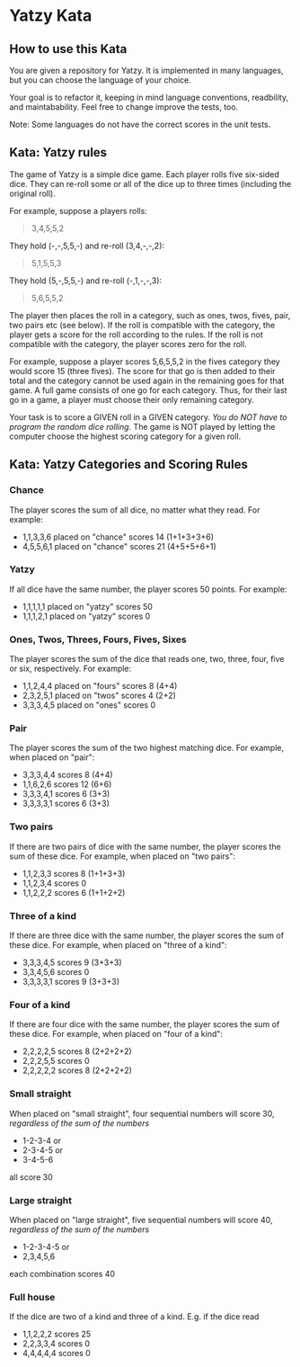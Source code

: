 # Yatzy Kata

## How to use this Kata

You are given a repository for Yatzy. It is implemented in many languages, but you can choose the language of your choice.

Your goal is to refactor it, keeping in mind language conventions, readbility, and maintabability. Feel free to change improve the tests, too.

Note: Some languages do not have the correct scores in the unit tests.

## Kata: Yatzy rules

The game of Yatzy is a simple dice game. Each player rolls five six-sided dice. They can re-roll some or all of the dice up to three times (including the original roll).

For example, suppose a players rolls:

> 3,4,5,5,2

They hold (-,-,5,5,-) and re-roll (3,4,-,-,2):

> 5,1,5,5,3

They hold (5,-,5,5,-) and re-roll (-,1,-,-,3):

> 5,6,5,5,2

The player then places the roll in a category, such as ones, twos, fives, pair, two pairs etc (see below). If the roll is compatible with the category, the player gets a score for the roll according to the rules. If the roll is not compatible with the category, the player scores zero for the roll.

For example, suppose a player scores 5,6,5,5,2 in the fives category they would score 15 (three fives). The score for that go is then added to their total and the category cannot be used again in the remaining goes for that game.
A full game consists of one go for each category. Thus, for their last go in a game, a player must choose their only remaining category.

Your task is to score a GIVEN roll in a GIVEN category.
*You do NOT have to program the random dice rolling.*
The game is NOT played by letting the computer choose the highest scoring category for a given roll.

## Kata: Yatzy Categories and Scoring Rules

### Chance

The player scores the sum of all dice, no matter what they read.
For example:
  
- 1,1,3,3,6 placed on "chance" scores 14 (1+1+3+3+6)
- 4,5,5,6,1 placed on "chance" scores 21 (4+5+5+6+1)  

### Yatzy

If all dice have the same number,
the player scores 50 points.
For example:
  
- 1,1,1,1,1 placed on "yatzy" scores 50
- 1,1,1,2,1 placed on "yatzy" scores 0

### Ones, Twos, Threes, Fours, Fives, Sixes

The player scores the sum of the dice that reads one, two, three, four, five or six, respectively.
For example:

- 1,1,2,4,4 placed on "fours" scores 8 (4+4)
- 2,3,2,5,1 placed on "twos" scores 4  (2+2)
- 3,3,3,4,5 placed on "ones" scores 0

### Pair

The player scores the sum of the two highest matching dice.
For example, when placed on "pair":
  
- 3,3,3,4,4 scores 8 (4+4)
- 1,1,6,2,6 scores 12 (6+6)
- 3,3,3,4,1 scores 6 (3+3)
- 3,3,3,3,1 scores 6 (3+3)

### Two pairs

If there are two pairs of dice with the same number, the player scores the sum of these dice.
For example, when placed on "two pairs":
  
- 1,1,2,3,3 scores 8 (1+1+3+3)
- 1,1,2,3,4 scores 0
- 1,1,2,2,2 scores 6 (1+1+2+2)

### Three of a kind

If there are three dice with the same number, the player scores the sum of these dice.
For example, when placed on "three of a kind":

- 3,3,3,4,5 scores 9 (3+3+3)
- 3,3,4,5,6 scores 0
- 3,3,3,3,1 scores 9 (3+3+3)

### Four of a kind

If there are four dice with the same number, the player scores the sum of these dice.
For example, when placed on "four of a kind":
  
- 2,2,2,2,5 scores 8 (2+2+2+2)
- 2,2,2,5,5 scores 0
- 2,2,2,2,2 scores 8 (2+2+2+2)

### Small straight

When placed on "small straight", four sequential numbers will score 30, *regardless of the sum of the numbers*

- 1-2-3-4 
  or
- 2-3-4-5
  or
- 3-4-5-6

all score 30

### Large straight

When placed on "large straight", five sequential numbers will score 40, *regardless of the sum of the numbers*

- 1-2-3-4-5 
  or
- 2,3,4,5,6

each combination scores 40

### Full house

If the dice are two of a kind and three of a kind. E.g. if the dice read

- 1,1,2,2,2 scores 25
- 2,2,3,3,4 scores 0
- 4,4,4,4,4 scores 0
